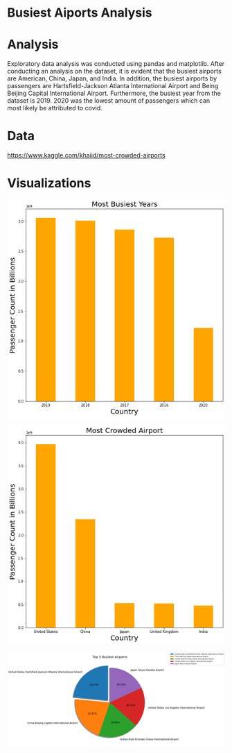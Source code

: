 # Busiest Aiports Analysis

# Analysis 

Exploratory data analysis was conducted using pandas and matplotlib. After conducting an analysis on the dataset, it is evident that the busiest airports are American, China, Japan, and India. In addition, the busiest airports by passengers are Hartsfield-Jackson Atlanta International Airport and Being Beijing Capital International Airport. Furthermore, the busiest year from the dataset is 2019. 2020 was the lowest amount of passengers which can most likely be attributed to covid. 

# Data 

https://www.kaggle.com/khaiid/most-crowded-airports

# Visualizations 

![Most Busiest Years Graph](https://github.com/JonathanTeape/BusiestAiportsAnalysis/blob/main/Most%20Busiest%20Years%20Graph.png)

![Most Crowded Aiport Graph](https://github.com/JonathanTeape/BusiestAiportsAnalysis/blob/main/Most%20Crowded%20Aiport%20Graph.png)

![Top 5 Busiest Aiports Piechart](https://github.com/JonathanTeape/BusiestAiportsAnalysis/blob/main/Top%205%20Busiest%20Aiports%20Piechart.png)

